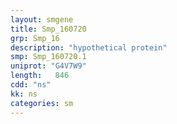 ```yaml
---
layout: smgene
title: Smp_160720
grp: Smp_16
description: "hypothetical protein"
smp: Smp_160720.1
uniprot: "G4V7W9"
length:   846
cdd: "ns"
kk: ns
categories: sm
---
```

